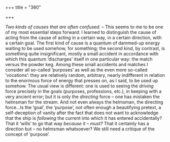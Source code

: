 +++
title = "360"

+++

*Two kinds of causes that are often confused.* – This seems to me to be one of my most essential steps forward: I learned to distinguish the cause of acting from the cause of acting in a certain way, in a certain direction, with a certain goal. The first kind of cause is a quantum of dammed-up energy waiting to be used somehow, for something; the second kind, by contrast, is something quite insignificant, mostly a small accident in accordance with which this quantum ‘discharges’ itself in one particular way: the match versus the powder keg. Among these small accidents and matches I consider all so-called ‘purposes’ as well as the even more so-called ‘vocations’: they are relatively random, arbitrary, nearly indifferent in relation to the enormous force of energy that presses on, as I said, to be used up somehow. The usual view is different: one is used to seeing the *driving* force precisely in the goals \(purposes, professions, etc.\), in keeping with a very ancient error; but it is only the *directing* force – one has mistaken the helmsman for the stream. And not even always the helmsman, the directing force...Is the ‘goal’, the ‘purpose’, not often enough a beautifying pretext, a self-deception of vanity after the fact that does not want to acknowledge that the ship is *following* the current into which it has entered accidentally? That it ‘wills’ to go that way *because it – must?* That it certainly has a direction but – no helmsman whatsoever? We still need a critique of the concept of ‘purpose’.


